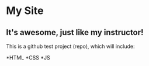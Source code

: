 # My Site
## It's awesome, just like my instructor!

This is a github test project (repo), which will include:

*HTML
*CSS
*JS
